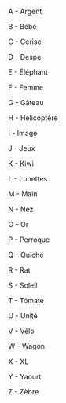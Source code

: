 A - Argent

B - Bébé

C - Cerise

D - Despe

E - Éléphant

F - Femme

G - Gâteau

H - Hélicoptère

I - Image

J - Jeux

K - Kiwi

L - Lunettes

M - Main

N - Nez

O - Or

P - Perroque

Q - Quiche

R - Rat

S - Soleil

T - Tómate

U - Unité

V - Vélo

W - Wagon

X - XL

Y - Yaourt

Z - Zèbre